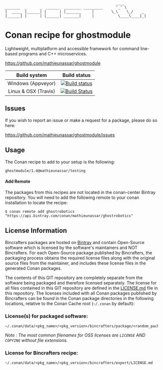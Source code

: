 ``` ascii
                                                   ____
_______  _      _  ______  ________ _________      '_' \
|  _____ |______| |      | |_______     |        \_\    \_/    _
|______| |      | |______| _______|     |           \____\____|_|
```

# Conan recipe for ghostmodule

Lightweight, multiplatform and accessible framework for command line-based programs and C++ microservices.

https://github.com/mathieunassar/ghostmodule

|     Build system     |                         Build status                         |
| :------------------: | :----------------------------------------------------------: |
|  Windows (Appveyor)  | [![Build status](https://ci.appveyor.com/api/projects/status/0qewqv8g3b1epwgu/branch/master?svg=true)](https://ci.appveyor.com/project/mathieunassar/ghostmodule-conan/branch/master) |
| Linux & OSX (Travis) | [![Build Status](https://travis-ci.com/mathieunassar/ghostmodule-conan.svg?branch=master)](https://travis-ci.com/mathieunassar/ghostmodule-conan) |

## Issues

If you wish to report an issue or make a request for a package, please do so here:

https://github.com/mathieunassar/ghostmodule/issues

## Usage

The Conan recipe to add to your setup is the following:

```
ghostmodule/1.4@mathieunassar/testing
```

#### Add Remote

The packages from this recipes are not located in the conan-center Bintray repository. You will need to add the following remote to your conan installation to locate the recipe:

```
$ conan remote add ghostrobotics "https://api.bintray.com/conan/mathieunassar/ghostrobotics"
```

## License Information

Bincrafters packages are hosted on [Bintray](https://bintray.com) and contain Open-Source software which is licensed by the software's maintainers and NOT Bincrafters.  For each Open-Source package published by Bincrafters, the packaging process obtains the required license files along with the original source files from the maintainer, and includes these license files in the generated Conan packages.

The contents of this GIT repository are completely separate from the software being packaged and therefore licensed separately.  The license for all files contained in this GIT repository are defined in the [LICENSE.md](LICENSE.md) file in this repository.  The licenses included with all Conan packages published by Bincrafters can be found in the Conan package directories in the following locations, relative to the Conan Cache root (`~/.conan` by default):

### License(s) for packaged software:

```
~/.conan/data/<pkg_name>/<pkg_version>/bincrafters/package/<random_package_id>/license/<LICENSE_FILES_HERE>
```

*Note :   The most common filenames for OSS licenses are `LICENSE` AND `COPYING` without file extensions.*

### License for Bincrafters recipe:

```
~/.conan/data/<pkg_name>/<pkg_version>/bincrafters/export/LICENSE.md
```
